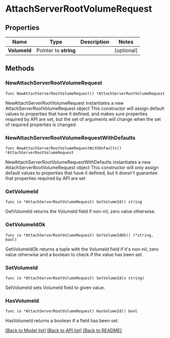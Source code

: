 # AttachServerRootVolumeRequest

## Properties

Name | Type | Description | Notes
------------ | ------------- | ------------- | -------------
**VolumeId** | Pointer to **string** |  | [optional] 

## Methods

### NewAttachServerRootVolumeRequest

`func NewAttachServerRootVolumeRequest() *AttachServerRootVolumeRequest`

NewAttachServerRootVolumeRequest instantiates a new AttachServerRootVolumeRequest object
This constructor will assign default values to properties that have it defined,
and makes sure properties required by API are set, but the set of arguments
will change when the set of required properties is changed

### NewAttachServerRootVolumeRequestWithDefaults

`func NewAttachServerRootVolumeRequestWithDefaults() *AttachServerRootVolumeRequest`

NewAttachServerRootVolumeRequestWithDefaults instantiates a new AttachServerRootVolumeRequest object
This constructor will only assign default values to properties that have it defined,
but it doesn't guarantee that properties required by API are set

### GetVolumeId

`func (o *AttachServerRootVolumeRequest) GetVolumeId() string`

GetVolumeId returns the VolumeId field if non-nil, zero value otherwise.

### GetVolumeIdOk

`func (o *AttachServerRootVolumeRequest) GetVolumeIdOk() (*string, bool)`

GetVolumeIdOk returns a tuple with the VolumeId field if it's non-nil, zero value otherwise
and a boolean to check if the value has been set.

### SetVolumeId

`func (o *AttachServerRootVolumeRequest) SetVolumeId(v string)`

SetVolumeId sets VolumeId field to given value.

### HasVolumeId

`func (o *AttachServerRootVolumeRequest) HasVolumeId() bool`

HasVolumeId returns a boolean if a field has been set.


[[Back to Model list]](../README.md#documentation-for-models) [[Back to API list]](../README.md#documentation-for-api-endpoints) [[Back to README]](../README.md)


